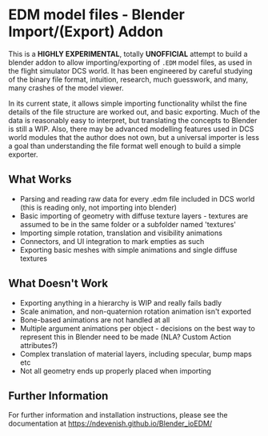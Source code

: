 EDM model files - Blender Import/(Export) Addon
===============================================

This is a **HIGHLY EXPERIMENTAL**, totally **UNOFFICIAL** attempt to build a
blender addon to allow importing/exporting of `.EDM` model files, as used in
the flight simulator DCS world. It has been engineered by careful studying of
the binary file format, intuition, research, much guesswork, and many, many
crashes of the model viewer.

In its current state, it allows simple importing functionality whilst the fine
details of the file structure are worked out, and basic exporting. Much of the
data is reasonably easy to interpret, but translating the concepts to Blender
is still a WIP. Also, there may be advanced modelling features used in DCS
world modules that the author does not own, but a universal importer is less a
goal than understanding the file format well enough to build a simple
exporter.

What Works
----------

- Parsing and reading raw data for every .edm file included in DCS world (this
  is reading only, not importing into blender)
- Basic importing of geometry with diffuse texture layers - textures are
  assumed to be in the same folder or a subfolder named 'textures'
- Importing simple rotation, translation and visibility animations
- Connectors, and UI integration to mark empties as such
- Exporting basic meshes with simple animations and single diffuse textures

What Doesn't Work
-----------------
- Exporting anything in a hierarchy is WIP and really fails badly
- Scale animation, and non-quaternion rotation animation isn't exported
- Bone-based animations are not handled at all
- Multiple argument animations per object - decisions on the best way to 
  represent this in Blender need to be made (NLA? Custom Action attributes?)
- Complex translation of material layers, including specular, bump maps etc
- Not all geometry ends up properly placed when importing

Further Information
-------------------
For further information and installation instructions, please see the
documentation at https://ndevenish.github.io/Blender_ioEDM/
